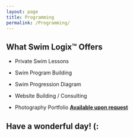 ```yaml
---
layout: page
title: Programming
permalink: /Programming/
---
```

What Swim Logix™ Offers
-----------------------
- Private Swim Lessons


- Swim Program Building


- Swim Progression Diagram


- Website Building / Consulting


- Photography Portfolio
[**Available upon request**](https://jonnyphresh.github.io/contact%20Us/)

Have a wonderful day! (:
------------------------
